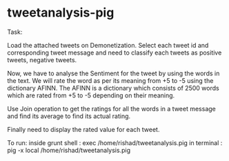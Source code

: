 # tweetanalysis-pig
Task:

Load the attached tweets on Demonetization. 
Select each tweet id and corresponding tweet message and need to classify each tweets as positive tweets, negative tweets.

Now, we have to analyse the Sentiment for the tweet by using the words in the text.
 We will rate the word as per its meaning from +5 to -5 using the dictionary AFINN.
 The AFINN is a dictionary which consists of 2500 words which are rated from +5 to -5 depending on their meaning.

Use Join operation  to get the ratings for all the words in a tweet message and find its average to find its actual rating.

Finally need to display the rated value for each tweet.


To run:
inside grunt shell : exec /home/rishad/tweetanalysis.pig
in terminal : pig -x local /home/rishad/tweetanalysis.pig
